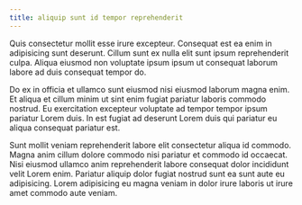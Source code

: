 ```yaml
---
title: aliquip sunt id tempor reprehenderit
---
```


Quis consectetur mollit esse irure excepteur. Consequat est ea enim in adipisicing sunt deserunt. Cillum sunt ex nulla elit sunt ipsum reprehenderit culpa. Aliqua eiusmod non voluptate ipsum ipsum ut consequat laborum labore ad duis consequat tempor do.

Do ex in officia et ullamco sunt eiusmod nisi eiusmod laborum magna enim. Et aliqua et cillum minim ut sint enim fugiat pariatur laboris commodo nostrud. Eu exercitation excepteur voluptate ad tempor tempor ipsum pariatur Lorem duis. In est fugiat ad deserunt Lorem duis qui pariatur eu aliqua consequat pariatur est.

Sunt mollit veniam reprehenderit labore elit consectetur aliqua id commodo. Magna anim cillum dolore commodo nisi pariatur et commodo id occaecat. Nisi eiusmod ullamco anim reprehenderit labore consequat dolor incididunt velit Lorem enim. Pariatur aliquip dolor fugiat nostrud sunt ea sunt aute eu adipisicing. Lorem adipisicing eu magna veniam in dolor irure laboris ut irure amet commodo aute veniam.